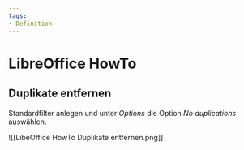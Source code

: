 ```yaml
---
tags:
- Definition
---
```

# LibreOffice HowTo

## Duplikate entfernen

Standardfilter anlegen und unter *Options* die Option *No duplications* auswählen.

![[LibeOffice HowTo Duplikate entfernen.png]]